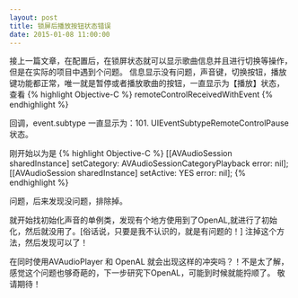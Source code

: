 ```yaml
---
layout: post
title: 锁屏后播放按钮状态错误
date: 2015-01-08 11:00:00
---
```


接上一篇文章，在配置后，在锁屏状态就可以显示歌曲信息并且进行切换等操作，但是在实际的项目中遇到个问题。
信息显示没有问题，声音键，切换按钮，播放键功能都正常，唯一就是暂停或者播放歌曲的按钮，一直显示为【播放】状态，
查看
{% highlight Objective-C %}
remoteControlReceivedWithEvent
{% endhighlight %}

回调，event.subtype 一直显示为：101. UIEventSubtypeRemoteControlPause 状态。

刚开始以为是
{% highlight Objective-C %}
[[AVAudioSession sharedInstance] setCategory: AVAudioSessionCategoryPlayback error: nil];
[[AVAudioSession sharedInstance] setActive: YES error: nil];
{% endhighlight %}

问题，后来发现没问题，排除掉。

就开始找初始化声音的单例类，发现有个地方使用到了OpenAL,就进行了初始化，然后就没用了。[俗话说，只要是我不认识的，就是有问题的！]
注掉这个方法，然后发现可以了！

在同时使用AVAudioPlayer 和 OpenAL 就会出现这样的冲突吗？！不是太了解，感觉这个问题也够奇葩的，下一步研究下OpenAL，可能到时候就能捋顺了。
敬请期待！